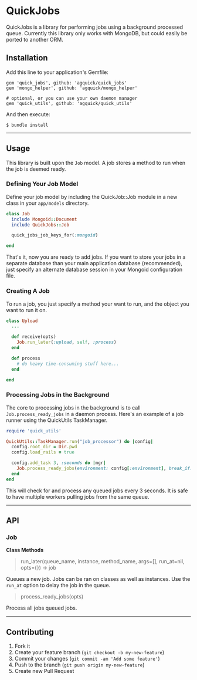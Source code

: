 # QuickJobs

QuickJobs is a library for performing jobs using a background processed queue.
Currently this library only works with MongoDB, but could easily be ported to
another ORM.

## Installation

Add this line to your application's Gemfile:

    gem 'quick_jobs', github: 'agquick/quick_jobs'
    gem 'mongo_helper', github: 'agquick/mongo_helper'

    # optional, or you can use your own daemon manager
    gem 'quick_utils', github: 'agquick/quick_utils'  

And then execute:

    $ bundle install

---

## Usage

This library is built upon the `Job` model. A job stores a method to run when
the job is deemed ready.

### Defining Your Job Model

Define your job model by including the QuickJob::Job module in a new class in
your `app/models` directory.

```ruby
class Job
  include Mongoid::Document
  include QuickJobs::Job

  quick_jobs_job_keys_for(:mongoid)

end
```

That's it, now you are ready to add jobs. If you want to store your jobs in a
separate database than your main application database (recommended), just
specify an alternate database session in your Mongoid configuration file.

### Creating A Job

To run a job, you just specify a method your want to run, and the object you want to run it on.

```ruby
class Upload
  ...

  def receive(opts)
    Job.run_later(:upload, self, :process)
  end

  def process
    # do heavy time-consuming stuff here...
  end

end
```

### Processing Jobs in the Background

The core to processing jobs in the background is to call `Job.process_ready_jobs` in a daemon process. Here's an example of a job runner using the QuickUtils TaskManager.

```ruby
require 'quick_utils'

QuickUtils::TaskManager.run("job_processor") do |config|
  config.root_dir = Dir.pwd
  config.load_rails = true

  config.add_task 3, :seconds do |mgr|
    Job.process_ready_jobs(environment: config[:environment], break_if: lambda { mgr.state != :running })
  end
end
```

This will check for and process any queued jobs every 3 seconds. It is safe to have multiple workers pulling jobs from the same queue.

---

## API

### Job

**Class Methods**

> run_later(queue_name, instance, method_name, args=[], run_at=nil, opts={}) &rarr; job

Queues a new job. Jobs can be ran on classes as well as instances. Use the `run_at` option to delay the job in the queue.

> process_ready_jobs(opts)

Process all jobs queued jobs.

---

## Contributing

1. Fork it
2. Create your feature branch (`git checkout -b my-new-feature`)
3. Commit your changes (`git commit -am 'Add some feature'`)
4. Push to the branch (`git push origin my-new-feature`)
5. Create new Pull Request
